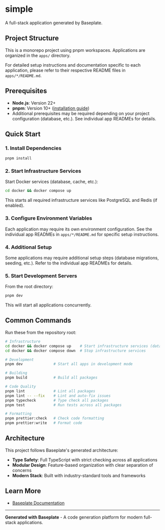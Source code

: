 # simple

A full-stack application generated by Baseplate.

## Project Structure

This is a monorepo project using pnpm workspaces. Applications are organized in the `apps/` directory.

For detailed setup instructions and documentation specific to each application, please refer to their respective README files in `apps/*/README.md`.

## Prerequisites

- **Node.js**: Version 22+
- **pnpm**: Version 10+ ([installation guide](https://pnpm.io/installation))
- Additional prerequisites may be required depending on your project configuration (database, etc.). See individual app READMEs for details.

## Quick Start

### 1. Install Dependencies

```bash
pnpm install
```

### 2. Start Infrastructure Services

Start Docker services (database, cache, etc.):

```bash
cd docker && docker compose up
```

This starts all required infrastructure services like PostgreSQL and Redis (if enabled).

### 3. Configure Environment Variables

Each application may require its own environment configuration. See the individual app READMEs in `apps/*/README.md` for specific setup instructions.

### 4. Additional Setup

Some applications may require additional setup steps (database migrations, seeding, etc.). Refer to the individual app READMEs for details.

### 5. Start Development Servers

From the root directory:

```bash
pnpm dev
```

This will start all applications concurrently.

## Common Commands

Run these from the repository root:

```bash
# Infrastructure
cd docker && docker compose up    # Start infrastructure services (database, etc.)
cd docker && docker compose down  # Stop infrastructure services

# Development
pnpm dev              # Start all apps in development mode

# Building
pnpm build            # Build all packages

# Code Quality
pnpm lint             # Lint all packages
pnpm lint -- --fix    # Lint and auto-fix issues
pnpm typecheck        # Type check all packages
pnpm test             # Run tests across all packages

# Formatting
pnpm prettier:check   # Check code formatting
pnpm prettier:write   # Format code
```

## Architecture

This project follows Baseplate's generated architecture:

- **Type Safety**: Full TypeScript with strict checking across all applications
- **Modular Design**: Feature-based organization with clear separation of concerns
- **Modern Stack**: Built with industry-standard tools and frameworks

## Learn More

- [Baseplate Documentation](https://docs.baseplate.dev)

---

**Generated with Baseplate** - A code generation platform for modern full-stack applications.
